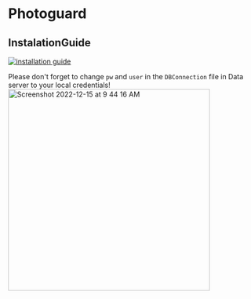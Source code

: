 # Photoguard

## InstalationGuide
[![installation guide](http://img.youtube.com/vi/VUrcQIYMvJk/1.jpg)](https://youtu.be/VUrcQIYMvJk)

Please don't forget to change `pw` and `user` in the `DBConnection` file in Data server to your local credentials!
<img width="411" alt="Screenshot 2022-12-15 at 9 44 16 AM" src="https://user-images.githubusercontent.com/62465860/207813525-8c9bab39-8705-49bf-999c-6db4792b915e.png">
